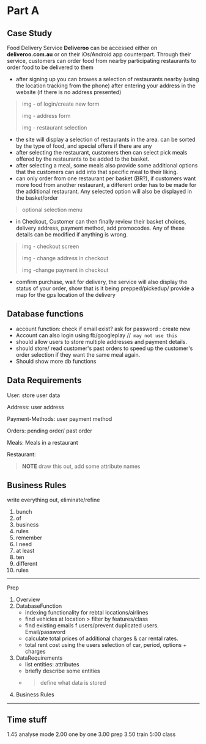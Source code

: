 # Part A

## Case Study

Food Delivery Service **Deliveroo** can be accessed either on **deliveroo.com.au** or on their iOs/Android app counterpart. Through their service, customers can order food from nearby participating restaurants to order food to be delivered to them

- after signing up you can browes a selection of restaurants nearby (using the location tracking from the phone) after entering your address in the website (if there is no address presented)
> img - of login/create new form
> 
> img - address form
> 
> img - restaurant selection

- the site will display a selection of restaurants in the area. can be sorted by the type of food, and special offers if there are any
- after selecting the restaurant, customers then can select pick meals offered by the restaurants to be added to the basket.
- after selecting a meal, some meals also provide some additional options that the customers can add into that specific meal to their liking.
- can only order from one restaurant per basket (BR?), if customers want more food from another restaurant, a different order has to be made for the additional restaurant. Any selected option will also be displayed in the basket/order

> optional selection menu

- in Checkout, Customer can then finally review their basket choices, delivery address, payment method, add promocodes. Any of these details can be modified if anything is wrong.

> img - checkout screen
>
> img - change address in checkout
>
> img -change payment in checkout

- comfirm purchase, wait for delivery, the service will also display the status of your order, show that is it being prepped/pickedup/ provide a map for the gps location of the delivery

## Database functions

- account function: check if email exist? ask for password : create new
- Account can also login using fb/googleplay //` may not use this`
- should allow users to store multiple addresses and payment details.
- should store/ read customer's past orders to speed up the customer's order selection if they want the same meal again.
- Should show more db functions

## Data Requirements

User: store user data

Address: user address

Payment-Methods: user payment method

Orders: pending order/ past order

Meals: Meals in a restaurant

Restaurant:

> **NOTE** draw this out, add some attribute names

## Business Rules

write everything out, eliminate/refine

1. bunch
2. of
3. business
4. rules
5. remember
6. I need
7. at least
8. ten
9. different
10. rules

---

Prep

1. Overview
2. DatabaseFunction
   - indexing functionality for rebtal locations/airlines
   - find vehicles at location > filter by features/class
   - find existing emails f users/prevent duplicated users. Email/password
   - calculate total prices of additional charges & car rental rates.
   - total rent cost using the users selection of car, period, options + charges
3. DataRequirements
   - list entities: attributes
   - briefly describe some entities
   - > define what data is stored
4. Business Rules

---
## Time stuff

1.45 analyse mode
2.00 one by one
3.00 prep
3.50 train
5:00 class